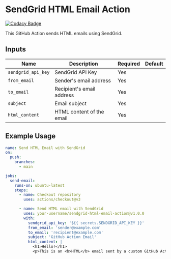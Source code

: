 # SendGrid HTML Email Action

[![Codacy Badge](https://api.codacy.com/project/badge/Grade/2f8a8a7d10914195ab591eb73b212c3c)](https://app.codacy.com/gh/ajitmourya7/action-send-mail?utm_source=github.com&utm_medium=referral&utm_content=ajitmourya7/action-send-mail&utm_campaign=Badge_Grade)

This GitHub Action sends HTML emails using SendGrid.

## Inputs

| Name               | Description                | Required | Default |
|--------------------|----------------------------|----------|---------|
| `sendgrid_api_key` | SendGrid API Key           | Yes      |         |
| `from_email`       | Sender's email address     | Yes      |         |
| `to_email`         | Recipient's email address  | Yes      |         |
| `subject`          | Email subject              | Yes      |         |
| `html_content`     | HTML content of the email  | Yes      |         |

## Example Usage

```yaml
name: Send HTML Email with SendGrid
on:
  push:
    branches:
      - main

jobs:
  send-email:
    runs-on: ubuntu-latest
    steps:
      - name: Checkout repository
        uses: actions/checkout@v3

      - name: Send HTML email with SendGrid
        uses: your-username/sendgrid-html-email-action@v1.0.0
        with:
          sendgrid_api_key: '${{ secrets.SENDGRID_API_KEY }}'
          from_email: 'sender@example.com'
          to_email: 'recipient@example.com'
          subject: 'GitHub Action Email'
          html_content: |
            <h1>Hello!</h1>
            <p>This is an <b>HTML</b> email sent by a custom GitHub Action using SendGrid.</p>
